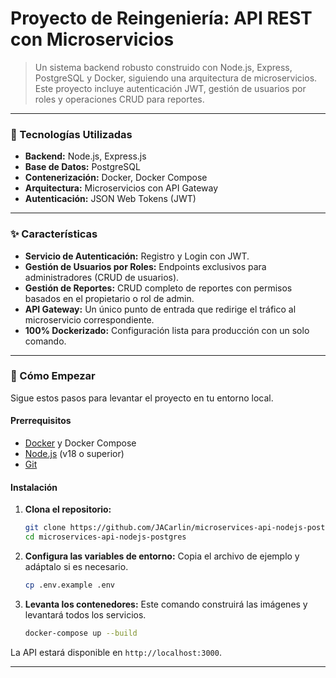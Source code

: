 # Proyecto de Reingeniería: API REST con Microservicios

> Un sistema backend robusto construido con Node.js, Express, PostgreSQL y Docker, siguiendo una arquitectura de microservicios. Este proyecto incluye autenticación JWT, gestión de usuarios por roles y operaciones CRUD para reportes.

---

### 🚀 Tecnologías Utilizadas

* **Backend:** Node.js, Express.js
* **Base de Datos:** PostgreSQL
* **Contenerización:** Docker, Docker Compose
* **Arquitectura:** Microservicios con API Gateway
* **Autenticación:** JSON Web Tokens (JWT)

---

### ✨ Características

* **Servicio de Autenticación:** Registro y Login con JWT.
* **Gestión de Usuarios por Roles:** Endpoints exclusivos para administradores (CRUD de usuarios).
* **Gestión de Reportes:** CRUD completo de reportes con permisos basados en el propietario o rol de admin.
* **API Gateway:** Un único punto de entrada que redirige el tráfico al microservicio correspondiente.
* **100% Dockerizado:** Configuración lista para producción con un solo comando.

---

### 🏁 Cómo Empezar

Sigue estos pasos para levantar el proyecto en tu entorno local.

#### Prerrequisitos

* [Docker](https://www.docker.com/products/docker-desktop/) y Docker Compose
* [Node.js](https://nodejs.org/en/) (v18 o superior)
* [Git](https://git-scm.com/)

#### Instalación

1.  **Clona el repositorio:**
    ```bash
    git clone https://github.com/JACarlin/microservices-api-nodejs-postgres.git
    cd microservices-api-nodejs-postgres
    ```

2.  **Configura las variables de entorno:**
    Copia el archivo de ejemplo y adáptalo si es necesario.
    ```bash
    cp .env.example .env
    ```

3.  **Levanta los contenedores:**
    Este comando construirá las imágenes y levantará todos los servicios.
    ```bash
    docker-compose up --build
    ```

La API estará disponible en `http://localhost:3000`.

---
